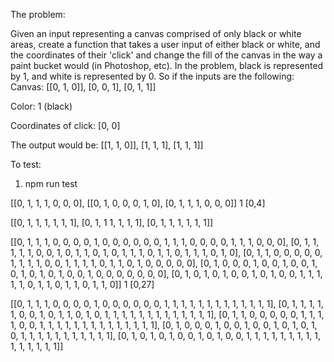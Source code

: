 The problem:

Given an input representing a canvas comprised of only black or white areas, create a function that takes a user input of either black or white, and the coordinates of their 'click' and change the fill of the canvas in the way a paint bucket would (in Photoshop, etc). In the problem, black is represented by 1, and white is represented by 0.
So if the inputs are the following:
Canvas:
[[0, 1, 0]],
[0, 0, 1],
[0, 1, 1]]

Color:
1 (black)

Coordinates of click:
[0, 0]

The output would be:
[[1, 1, 0]],
[1, 1, 1],
[1, 1, 1]]

To test:
1. npm run test


[[0, 1, 1, 1, 0, 0, 0],
[[0, 1, 0, 0, 0, 1, 0],
[0, 1, 1, 1, 0, 0, 0]]
1
[0,4]

[[0, 1, 1, 1, 1, 1, 1],
[0, 1, 1 1, 1, 1, 1],
[0, 1, 1, 1, 1, 1, 1]]


[[0, 1, 1, 1, 0, 0, 0, 0, 1, 0, 0, 0, 0, 0, 0, 1, 1, 1, 0, 0, 0, 0, 1, 1, 1, 0, 0, 0],
[0, 1, 1, 1, 1, 1, 0, 0, 1, 0, 1, 1, 0, 1, 0, 1, 1, 1, 0, 1, 1, 0, 1, 1, 1, 0, 1, 0],
[0, 1, 1, 0, 0, 0, 0, 0, 1, 1, 1, 1, 0, 0, 1, 1, 1, 1, 0, 1, 1, 0, 1, 0, 0, 0, 0, 0],
[0, 1, 0, 0, 0, 1, 0, 0, 1, 0, 0, 1, 0, 1, 0, 1, 0, 1, 0, 0, 1, 0, 0, 0, 0, 0, 0, 0],
[0, 1, 0, 1, 0, 1, 0, 0, 1, 0, 1, 0, 0, 1, 1, 1, 1, 1, 0, 1, 1, 0, 1, 1, 0, 1, 1, 0]]
1
[0,27]

[[0, 1, 1, 1, 0, 0, 0, 0, 1, 0, 0, 0, 0, 0, 0, 1, 1, 1, 1, 1, 1, 1, 1, 1, 1, 1, 1, 1],
[0, 1, 1, 1, 1, 1, 0, 0, 1, 0, 1, 1, 0, 1, 0, 1, 1, 1, 1, 1, 1, 1, 1, 1, 1, 1, 1, 1],
[0, 1, 1, 0, 0, 0, 0, 0, 1, 1, 1, 1, 0, 0, 1, 1, 1, 1, 1, 1, 1, 1, 1, 1, 1, 1, 1, 1],
[0, 1, 0, 0, 0, 1, 0, 0, 1, 0, 0, 1, 0, 1, 0, 1, 0, 1, 1, 1, 1, 1, 1, 1, 1, 1, 1, 1],
[0, 1, 0, 1, 0, 1, 0, 0, 1, 0, 1, 0, 0, 1, 1, 1, 1, 1, 1, 1, 1, 1, 1, 1, 1, 1, 1, 1]]